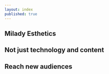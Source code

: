 ```yaml
---
layout: index
published: true
---
```


## Milady Esthetics



## Not just technology and content


## Reach new audiences



